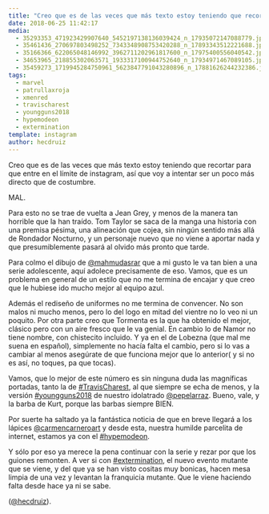```yaml
---
title: "Creo que es de las veces que más texto estoy teniendo que recortar para que entre en el límite de instagram, así que voy a intentar ser un poco más directo que de costumbre"
date: 2018-06-25 11:42:17
media: 
  - 35293353_471923429907640_5452197138136039424_n_17935072147088779.jpg
  - 35461436_270697803498252_7343348908753420288_n_17893343512221688.jpg
  - 35166366_622065048146992_3962711202961817600_n_17975400556040542.jpg
  - 34653965_218855302063571_1933317100944752640_n_17934971467089105.jpg
  - 35459273_1719945284750961_5623847791043280896_n_17881626244232386.jpg
tags: 
  - marvel
  - patrullaxroja
  - xmenred
  - travischarest
  - youngguns2018
  - hypemodeon
  - extermination
template: instagram
author: hecdruiz
---
```


Creo que es de las veces que más texto estoy teniendo que recortar para que entre en el límite de instagram, así que voy a intentar ser un poco más directo que de costumbre.


MAL.


Para esto no se trae de vuelta a Jean Grey, y menos de la manera tan horrible que la han traído. Tom Taylor se saca de la manga una historia con una premisa pésima, una alineación que cojea, sin ningún sentido más allá de Rondador Nocturno, y un personaje nuevo que no viene a aportar nada y que presumiblemente pasará al olvido más pronto que tarde.


Para colmo el dibujo de [@mahmudasrar](https://instagram.com/mahmudasrar) que a mi gusto le va tan bien a una serie adolescente, aquí adolece precisamente de eso. Vamos, que es un problema en general de un estilo que no me termina de encajar y que creo que le hubiese ido mucho mejor al equipo azul.


Además el rediseño de uniformes no me termina de convencer. No son malos ni mucho menos, pero lo del logo en mitad del vientre no lo veo ni un poquito. Por otra parte creo que Tormenta es la que ha obtenido el mejor, clásico pero con un aire fresco que le va genial. En cambio lo de Namor no tiene nombre, con chistecito incluido. Y ya en el de Lobezna (que mal me suena en español), simplemente no hacía falta el cambio, pero si lo vas a cambiar al menos asegúrate de que funciona mejor que lo anterior( y si no es así, no toques, pa que tocas).


Vamos, que lo mejor de este número es sin ninguna duda las magníficas portadas, tanto la de [#TravisCharest](/tags/travischarest), al que siempre se echa de menos, y la versión [#youngguns2018](/tags/youngguns2018) de nuestro idolatrado [@pepelarraz](https://instagram.com/pepelarraz). Bueno, vale, y la barba de Kurt, porque las barbas siempre BIEN.


Por suerte ha saltado ya la fantástica noticia de que en breve llegará a los lápices [@carmencarneroart](https://instagram.com/carmencarneroart) y desde esta, nuestra humilde parcelita de internet, estamos ya con el [#hypemodeon](/tags/hypemodeon).


Y sólo por eso ya merece la pena continuar con la serie y rezar por que los guiones remonten. A ver si con [#extermination](/tags/extermination), el nuevo evento mutante que se viene, y del que ya se han visto cositas muy bonicas, hacen mesa limpia de una vez y levantan la franquicia mutante. Que le viene haciendo falta desde hace ya ni se sabe.




([@hecdruiz](https://instagram.com/hecdruiz)).





